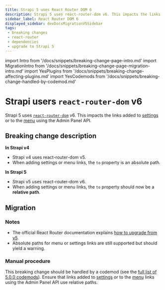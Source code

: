 ```yaml
---
title: Strapi 5 uses React Router DOM 6
description: Strapi 5 uses react-router-dom v6. This impacts the links added to Global Settings or to the Menu using the Admin Panel API.
sidebar_label: React Router DOM 6
displayed_sidebar: devDocsMigrationV5Sidebar
tags:
 - breaking changes
 - react-router
 - dependencies
 - upgrade to Strapi 5
---
```


import Intro from '/docs/snippets/breaking-change-page-intro.md'
import MigrationIntro from '/docs/snippets/breaking-change-page-migration-intro.md'
import YesPlugins from '/docs/snippets/breaking-change-affecting-plugins.md'
import YesCodemods from '/docs/snippets/breaking-change-handled-by-codemod.md'

# Strapi users `react-router-dom` v6

Strapi 5 uses [`react-router-dom`](https://www.npmjs.com/package/react-router-dom) v6. This impacts the links added to [settings](/dev-docs/plugins/admin-panel-api#settings-api) or to the [menu](/dev-docs/plugins/admin-panel-api#menu-api) using the Admin Panel API.

 <Intro />

<YesPlugins />
<YesCodemods />

## Breaking change description

<SideBySideContainer>

<SideBySideColumn>

**In Strapi v4**

- Strapi v4 uses react-router-dom v5.
- When adding settings or menu links, the `to` property is an absolute path.

</SideBySideColumn>

<SideBySideColumn>

**In Strapi 5**

- Strapi v5 uses react-router-dom v6.
- When adding settings or menu links, the `to` property should now be a **relative path**.

</SideBySideColumn>

</SideBySideContainer>

## Migration

<MigrationIntro />

### Notes

- The official React Router documentation explains [how to upgrade from v5](https://reactrouter.com/en/main/upgrading/v5).
- Absolute paths for menu or settings links are still supported but should yield a warning.

### Manual procedure

This breaking change should be handled by a codemod (see the [full list of 5.0.0 codemods](https://github.com/strapi/strapi/tree/v5/main/packages/utils/upgrade/resources/codemods/5.0.0)).
Ensure that links added to [settings](/dev-docs/plugins/admin-panel-api#settings-api) or to the [menu](/dev-docs/plugins/admin-panel-api#menu-api) links using the Admin Panel API use relative paths.
